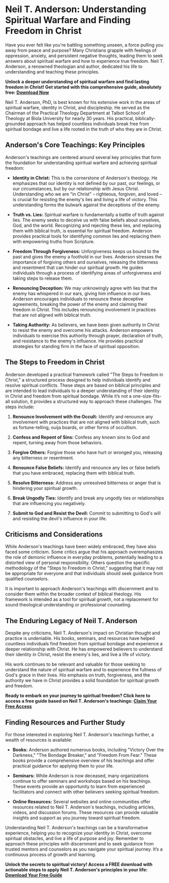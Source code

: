 # Neil T. Anderson: Understanding Spiritual Warfare and Finding Freedom in Christ

Have you ever felt like you're battling something unseen, a force pulling you away from peace and purpose? Many Christians grapple with feelings of oppression, anxiety, and persistent negative thoughts, leading them to seek answers about spiritual warfare and how to experience true freedom. Neil T. Anderson, a renowned theologian and author, dedicated his life to understanding and teaching these principles.

**Unlock a deeper understanding of spiritual warfare and find lasting freedom in Christ! Get started with this comprehensive guide, absolutely free: [Download Now](https://udemywork.com/neil-t-anderson)**

Neil T. Anderson, PhD, is best known for his extensive work in the areas of spiritual warfare, identity in Christ, and discipleship. He served as the Chairman of the Practical Theology Department at Talbot School of Theology at Biola University for nearly 30 years. His practical, biblically-grounded approach has helped countless individuals break free from spiritual bondage and live a life rooted in the truth of who they are in Christ.

## Anderson's Core Teachings: Key Principles

Anderson's teachings are centered around several key principles that form the foundation for understanding spiritual warfare and achieving spiritual freedom:

*   **Identity in Christ:** This is the cornerstone of Anderson's theology. He emphasizes that our identity is not defined by our past, our feelings, or our circumstances, but by our relationship with Jesus Christ. Understanding who we are "in Christ" – righteous, forgiven, and loved – is crucial for resisting the enemy's lies and living a life of victory. This understanding forms the bulwark against the deceptions of the enemy.

*   **Truth vs. Lies:** Spiritual warfare is fundamentally a battle of truth against lies. The enemy seeks to deceive us with false beliefs about ourselves, God, and the world. Recognizing and rejecting these lies, and replacing them with biblical truth, is essential for spiritual freedom. Anderson provides practical tools for identifying common lies and replacing them with empowering truths from Scripture.

*   **Freedom Through Forgiveness:** Unforgiveness keeps us bound to the past and gives the enemy a foothold in our lives. Anderson stresses the importance of forgiving others and ourselves, releasing the bitterness and resentment that can hinder our spiritual growth. He guides individuals through a process of identifying areas of unforgiveness and taking steps to release them.

*   **Renouncing Deception:** We may unknowingly agree with lies that the enemy has whispered in our ears, giving him influence in our lives. Anderson encourages individuals to renounce these deceptive agreements, breaking the power of the enemy and claiming their freedom in Christ. This includes renouncing involvement in practices that are not aligned with biblical truth.

*   **Taking Authority:** As believers, we have been given authority in Christ to resist the enemy and overcome his attacks. Anderson empowers individuals to exercise this authority through prayer, declaration of truth, and resistance to the enemy's influence. He provides practical strategies for standing firm in the face of spiritual opposition.

## The Steps to Freedom in Christ

Anderson developed a practical framework called "The Steps to Freedom in Christ," a structured process designed to help individuals identify and resolve spiritual conflicts. These steps are based on biblical principles and are intended to lead individuals to a deeper understanding of their identity in Christ and freedom from spiritual bondage. While it’s not a one-size-fits-all solution, it provides a structured way to approach these challenges. The steps include:

1.  **Renounce Involvement with the Occult:** Identify and renounce any involvement with practices that are not aligned with biblical truth, such as fortune-telling, ouija boards, or other forms of occultism.

2.  **Confess and Repent of Sins:** Confess any known sins to God and repent, turning away from those behaviors.

3.  **Forgive Others:** Forgive those who have hurt or wronged you, releasing any bitterness or resentment.

4.  **Renounce False Beliefs:** Identify and renounce any lies or false beliefs that you have embraced, replacing them with biblical truth.

5.  **Resolve Bitterness:** Address any unresolved bitterness or anger that is hindering your spiritual growth.

6.  **Break Ungodly Ties:** Identify and break any ungodly ties or relationships that are influencing you negatively.

7.  **Submit to God and Resist the Devil:** Commit to submitting to God's will and resisting the devil's influence in your life.

## Criticisms and Considerations

While Anderson's teachings have been widely embraced, they have also faced some criticism. Some critics argue that his approach overemphasizes the role of demonic influence in everyday problems, potentially leading to a distorted view of personal responsibility. Others question the specific methodology of the "Steps to Freedom in Christ," suggesting that it may not be appropriate for everyone and that individuals should seek guidance from qualified counselors.

It is important to approach Anderson's teachings with discernment and to consider them within the broader context of biblical theology. His framework is intended as a tool for spiritual growth, not a replacement for sound theological understanding or professional counseling.

## The Enduring Legacy of Neil T. Anderson

Despite any criticisms, Neil T. Anderson's impact on Christian thought and practice is undeniable. His books, seminars, and resources have helped countless individuals find freedom from spiritual bondage and experience a deeper relationship with Christ. He has empowered believers to understand their identity in Christ, resist the enemy's lies, and live a life of victory.

His work continues to be relevant and valuable for those seeking to understand the nature of spiritual warfare and to experience the fullness of God's grace in their lives. His emphasis on truth, forgiveness, and the authority we have in Christ provides a solid foundation for spiritual growth and freedom.

**Ready to embark on your journey to spiritual freedom? Click here to access a free guide based on Neil T. Anderson's teachings: [Claim Your Free Access](https://udemywork.com/neil-t-anderson)**

## Finding Resources and Further Study

For those interested in exploring Neil T. Anderson's teachings further, a wealth of resources is available:

*   **Books:** Anderson authored numerous books, including "Victory Over the Darkness," "The Bondage Breaker," and "Freedom From Fear." These books provide a comprehensive overview of his teachings and offer practical guidance for applying them to your life.

*   **Seminars:** While Anderson is now deceased, many organizations continue to offer seminars and workshops based on his teachings. These events provide an opportunity to learn from experienced facilitators and connect with other believers seeking spiritual freedom.

*   **Online Resources:** Several websites and online communities offer resources related to Neil T. Anderson's teachings, including articles, videos, and discussion forums. These resources can provide valuable insights and support as you journey toward spiritual freedom.

Understanding Neil T. Anderson's teachings can be a transformative experience, helping you to recognize your identity in Christ, overcome spiritual obstacles, and live a life of purpose and joy. Remember to approach these principles with discernment and to seek guidance from trusted mentors and counselors as you navigate your spiritual journey. It’s a continuous process of growth and learning.

**Unlock the secrets to spiritual victory! Access a FREE download with actionable steps to apply Neil T. Anderson's principles in your life: [Download Your Free Guide](https://udemywork.com/neil-t-anderson)**

